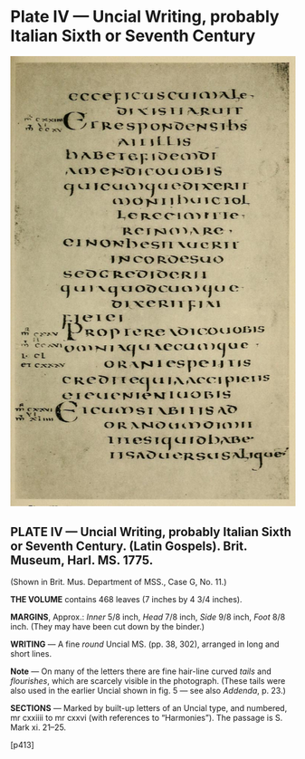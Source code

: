 # Plate IV — Uncial Writing, probably Italian Sixth or Seventh Century

![Plate IV.&#x2014;Uncial Writing, probably Italian Sixth or Seventh Century. \(Latin Gospels\). Brit. Museum, Harl. MS. 1775.](../.gitbook/assets/i439e-plate_iv.jpg)

## PLATE IV — Uncial Writing, probably Italian Sixth or Seventh Century. \(Latin Gospels\). Brit. Museum, Harl. MS. 1775.  <a id="plate04-note"></a>

\(Shown in Brit. Mus. Department of MSS., Case G, No. 11.\)

**THE VOLUME** contains 468 leaves \(7 inches by 4 3/4 inches\).

**MARGINS**, Approx.: _Inner_ 5/8 inch, _Head_ 7/8 inch, _Side_ 9/8 inch, _Foot_ 8/8 inch. \(They may have been cut down by the binder.\)

**WRITING** — A fine _round_ Uncial MS. \(pp. 38, 302\), arranged in long and short lines.

**Note** — On many of the letters there are fine hair-line curved _tails_ and _flourishes_, which are scarcely visible in the photograph. \(These tails were also used in the earlier Uncial shown in fig. 5 — see also _Addenda_, p. 23.\)

**SECTIONS** — Marked by built-up letters of an Uncial type, and numbered, mr cxxiiii to mr cxxvi \(with references to “Harmonies”\). The passage is S. Mark xi. 21–25.

\[p413\]

